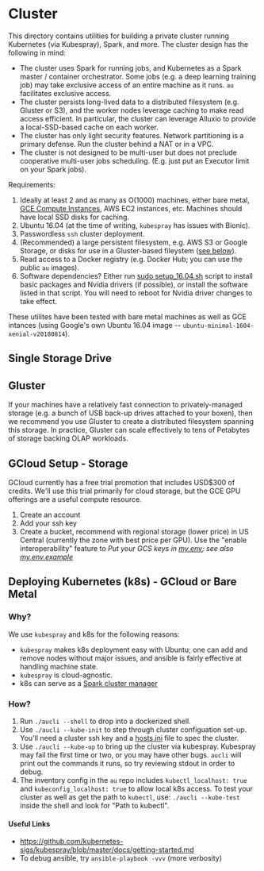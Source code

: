 # Cluster

This directory contains utilities for building a private cluster running
Kubernetes (via Kubespray), Spark, and more.  The cluster design has the
following in mind:
 * The cluster uses Spark for running jobs, and Kubernetes as a Spark master / 
      container orchestrator.  Some jobs (e.g. a deep learning training job)
      may take exclusive access of an entire machine as it runs.
      `au` facilitates exclusive access.
 * The cluster persists long-lived data to a distributed filesystem (e.g. 
      Gluster or S3), and the worker nodes leverage caching to make
      read access efficient.  In particular, the cluster can leverage
      Alluxio to provide a local-SSD-based cache on each worker.
 * The cluster has only light security features.  Network partitioning is
      a primary defense.  Run the cluster behind a NAT or in a VPC.
 * The cluster is not designed to be multi-user but does not preclude
      cooperative multi-user jobs scheduling.  (E.g. just put an Executor
      limit on your Spark jobs).

Requirements:
 1. Ideally at least 2 and as many as O(1000) machines, either bare metal, 
      [GCE Compute Instances](https://cloud.google.com/free/), AWS EC2
      instances, etc.  Machines should have local SSD disks for caching.
 2. Ubuntu 16.04 (at the time of writing, `kubespray` has issues with Bionic).
 3. Passwordless `ssh` cluster deployment.
 4. (Recommended) a large persistent filesystem, e.g. AWS S3 or Google Storage,
      or disks for use in a Gluster-based fileystem ([see below](#Gluster)).
 5. Read access to a Docker registry (e.g. Docker Hub; you can use the
      public `au` images).
 6. Software dependencies?  Either run [sudo setup_16.04.sh](setup_16.04.sh)
      script to install basic packages and Nvidia drivers (if possible), or
      install the software listed in that script.  You will need to reboot for
      Nvidia driver changes to take effect.

These utilites have been tested with bare metal machines as well as GCE intances
(using Google's own Ubuntu 16.04 image -- `ubuntu-minimal-1604-xenial-v20180814`).

## Single Storage Drive



## Gluster

If your machines have a relatively fast connection to privately-managed 
storage (e.g. a bunch of USB back-up drives attached to your boxen), then 
we recommend you use Gluster to create a distributed filesystem spanning
this storage.  In practice, Gluster can scale effectively to tens of 
Petabytes of storage backing OLAP workloads.  

## GCloud Setup - Storage

GCloud currently has a free trial promotion that includes USD$300 of
credits.  We'll use this trial primarily for cloud storage, but the
GCE GPU offerings are a useful compute resource.

1. Create an account
2. Add your ssh key
3. Create a bucket, recommend with regional storage (lower price)
      in US Central (currently the zone with best price per GPU).
      Use the "enable interoperability" feature to 
   *Put your GCS keys in [my.env](.gitignore#L2); see also
   [my.env.example](my.env.example)*

## Deploying Kubernetes (k8s) - GCloud or Bare Metal

### Why?

We use `kubespray` and k8s for the following reasons:
 * `kubespray` makes k8s deployment easy with Ubuntu; one can add and remove
        nodes without major issues, and ansible is fairly effective at
        handling machine state.
 * `kubespray` is cloud-agnostic.
 * k8s can serve as a [Spark cluster manager](https://spark.apache.org/docs/latest/running-on-kubernetes.html)

### How?

 1. Run `./aucli --shell` to drop into a dockerized shell.
 2. Use `./aucli --kube-init` to step through cluster configuation set-up.
       You'll need a cluster ssh key and a [hosts.ini](kubespray/inventory/default/hosts.ini.example)
       file to spec the cluster.
 3. Use `./aucli --kube-up` to bring up the cluster via kubespray.  Kubespray
       may fail the first time or two, or you may have other bugs.  `aucli`
       will print out the commands it runs, so try reviewing stdout in order
       to debug.
 4. The inventory config in the `au` repo includes `kubectl_localhost: true`
       and `kubeconfig_localhost: true` to allow local k8s access.  To test
       your cluster as well as get the path to `kubectl`, use:
              ```./aucli --kube-test```
       inside the shell and look for "Path to kubectl".

#### Useful Links
 * https://github.com/kubernetes-sigs/kubespray/blob/master/docs/getting-started.md
 * To debug ansible, try `ansible-playbook -vvv` (more verbosity)
